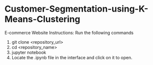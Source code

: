 # Customer-Segmentation-using-K-Means-Clustering
E-commerce Website
Instructions: Run the following commands
1. git clone <repository_url>
2. cd <repository_name>
3. jupyter notebook
4. Locate the .ipynb file in the interface and click on it to open.
